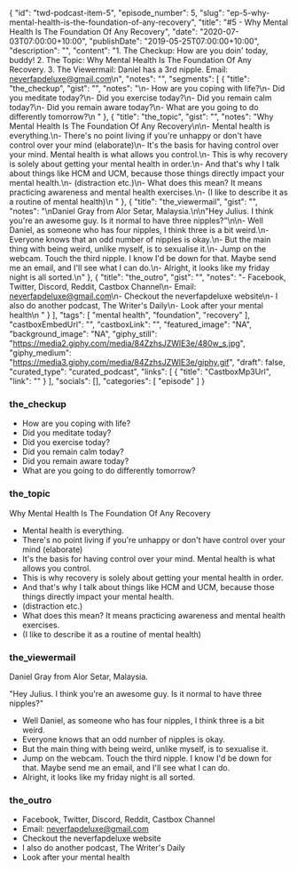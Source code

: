 {
	"id": "twd-podcast-item-5",
	"episode_number": 5,
	"slug": "ep-5-why-mental-health-is-the-foundation-of-any-recovery",
	"title": "#5 - Why Mental Health Is The Foundation Of Any Recovery",
	"date": "2020-07-03T07:00:00+10:00",
	"publishDate": "2019-05-25T07:00:00+10:00",
	"description": "",
	"content": "1. The Checkup: How are you doin' today, buddy! 2. The Topic: Why Mental Health Is The Foundation Of Any Recovery. 3. The Viewermail: Daniel has a 3rd nipple. Email: neverfapdeluxe@gmail.com\n",
	"notes": "",
	"segments": [
		{
			"title": "the_checkup",
			"gist": "",
			"notes": "\n- How are you coping with life?\n- Did you meditate today?\n- Did you exercise today?\n- Did you remain calm today?\n- Did you remain aware today?\n- What are you going to do differently tomorrow?\n      "
		},
		{
			"title": "the_topic",
			"gist": "",
			"notes": "Why Mental Health Is The Foundation Of Any Recovery\n\n- Mental health is everything.\n- There's no point living if you're unhappy or don't have control over your mind (elaborate)\n- It's the basis for having control over your mind. Mental health is what allows you control.\n- This is why recovery is solely about getting your mental health in order.\n- And that's why I talk about things like HCM and UCM, because those things directly impact your mental health.\n- (distraction etc.)\n- What does this mean? It means practicing awareness and mental health exercises.\n- (I like to describe it as a routine of mental health)\n      "
		},
		{
			"title": "the_viewermail",
			"gist": "",
			"notes": "\nDaniel Gray from Alor Setar, Malaysia.\n\n\"Hey Julius. I think you're an awesome guy. Is it normal to have three nipples?\"\n\n- Well Daniel, as someone who has four nipples, I think three is a bit weird.\n- Everyone knows that an odd number of nipples is okay.\n- But the main thing with being weird, unlike myself, is to sexualise it.\n- Jump on the webcam. Touch the third nipple. I know I'd be down for that. Maybe send me an email, and I'll see what I can do.\n- Alright, it looks like my friday night is all sorted.\n"
		},
		{
			"title": "the_outro",
			"gist": "",
			"notes": "- Facebook, Twitter, Discord, Reddit, Castbox Channel\n- Email: neverfapdeluxe@gmail.com\n- Checkout the neverfapdeluxe website\n- I also do another podcast, The Writer's Daily\n- Look after your mental health\n      "
		}
	],
	"tags": [
		"mental health",
		"foundation",
		"recovery"
	],
	"castboxEmbedUrl": "",
	"castboxLink": "",
	"featured_image": "NA",
	"background_image": "NA",
	"giphy_still": "https://media2.giphy.com/media/84ZzhsJZWlE3e/480w_s.jpg",
	"giphy_medium": "https://media3.giphy.com/media/84ZzhsJZWlE3e/giphy.gif",
	"draft": false,
	"curated_type": "curated_podcast",
	"links": [
		{
			"title": "CastboxMp3Url",
			"link": ""
		}
	],
	"socials": [],
	"categories": [
		"episode"
	]
}

### the_checkup


- How are you coping with life?
- Did you meditate today?
- Did you exercise today?
- Did you remain calm today?
- Did you remain aware today?
- What are you going to do differently tomorrow?
      
### the_topic

Why Mental Health Is The Foundation Of Any Recovery

- Mental health is everything.
- There's no point living if you're unhappy or don't have control over your mind (elaborate)
- It's the basis for having control over your mind. Mental health is what allows you control.
- This is why recovery is solely about getting your mental health in order.
- And that's why I talk about things like HCM and UCM, because those things directly impact your mental health.
- (distraction etc.)
- What does this mean? It means practicing awareness and mental health exercises.
- (I like to describe it as a routine of mental health)
      
### the_viewermail


Daniel Gray from Alor Setar, Malaysia.

"Hey Julius. I think you're an awesome guy. Is it normal to have three nipples?"

- Well Daniel, as someone who has four nipples, I think three is a bit weird.
- Everyone knows that an odd number of nipples is okay.
- But the main thing with being weird, unlike myself, is to sexualise it.
- Jump on the webcam. Touch the third nipple. I know I'd be down for that. Maybe send me an email, and I'll see what I can do.
- Alright, it looks like my friday night is all sorted.

### the_outro

- Facebook, Twitter, Discord, Reddit, Castbox Channel
- Email: neverfapdeluxe@gmail.com
- Checkout the neverfapdeluxe website
- I also do another podcast, The Writer's Daily
- Look after your mental health
      
